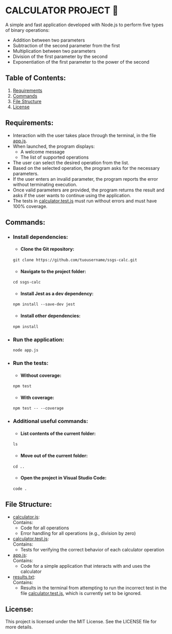 # CALCULATOR PROJECT 🔢
A simple and fast application developed with Node.js to perform five types of binary operations:
- Addition between two parameters
- Subtraction of the second parameter from the first
- Multiplication between two parameters
- Division of the first parameter by the second
- Exponentiation of the first parameter to the power of the second

## Table of Contents:
1. [Requirements](#requirements)
2. [Commands](#commands)
3. [File Structure](#file-structure)
4. [License](#License)

## Requirements:
- Interaction with the user takes place through the terminal, in the file [app.js](app.js).
- When launched, the program displays:
  * A welcome message
  * The list of supported operations
- The user can select the desired operation from the list.
- Based on the selected operation, the program asks for the necessary parameters.
- If the user enters an invalid parameter, the program reports the error without terminating execution.
- Once valid parameters are provided, the program returns the result and asks if the user wants to continue using the application.
- The tests in [calculator.test.js](calculator.test.js) must run without errors and must have 100% coverage.
   
## Commands: 

- ### Install dependencies:
  
  * #### Clone the Git repository:
  ```
  git clone https://github.com/tuousername/ssgs-calc.git
  ```
  
  * #### Navigate to the project folder:
  ```
  cd ssgs-calc
  ```
  
  * #### Install Jest as a dev dependency:
  ```
  npm install --save-dev jest
  ```
  
  * #### Install other dependencies:
  ```
  npm install
  ```
  
- ### Run the application:
  ```
  node app.js
  ```

- ### Run the tests:
    
  * #### Without coverage:
  ```
  npm test
  ```
  * #### With coverage:
  ```
  npm test -- --coverage
  ```

- ### Additional useful commands:

  * #### List contents of the current folder:
  ```
  ls
  ```
  
  * #### Move out of the current folder:
  ```
  cd ..
  ``` 
  * #### Open the project in Visual Studio Code:
  ```
  code .
  ```

## File Structure:
- [calculator.js](calculator.js): <br> 
  Contains: 
    * Code for all operations
    * Error handling for all operations (e.g., division by zero)
- [calculator.test.js](calculator.test.js):<br> 
  Contains: 
    * Tests for verifying the correct behavior of each calculator operation
- [app.js](app.js):<br> 
  Contains: 
    * Code for a simple application that interacts with and uses the calculator
 - [results.txt](results.txt):<br> 
  Contains: 
    * Results in the terminal from attempting to run the incorrect test in the file [calculator.test.js](calculator.test.js), which is currently set to be ignored.

## License: 
This project is licensed under the MIT License. See the LICENSE file for more details.

